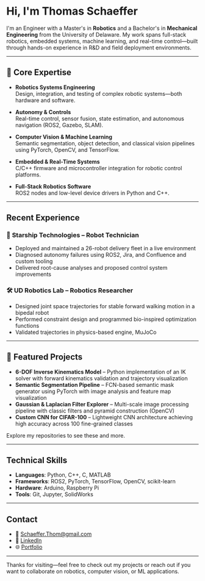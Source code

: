 # Hi, I'm Thomas Schaeffer

I'm an Engineer with a Master's in **Robotics** and a Bachelor's in **Mechanical Engineering** from the University of Delaware. My work spans full-stack robotics, embedded systems, machine learning, and real-time control—built through hands-on experience in R&D and field deployment environments.

---

## 🔧 Core Expertise

- **Robotics Systems Engineering**  
  Design, integration, and testing of complex robotic systems—both hardware and software.

- **Autonomy & Controls**  
  Real-time control, sensor fusion, state estimation, and autonomous navigation (ROS2, Gazebo, SLAM).

- **Computer Vision & Machine Learning**  
  Semantic segmentation, object detection, and classical vision pipelines using PyTorch, OpenCV, and TensorFlow.

- **Embedded & Real-Time Systems**  
  C/C++ firmware and microcontroller integration for robotic control platforms.

- **Full-Stack Robotics Software**  
  ROS2 nodes and low-level device drivers in Python and C++.

---

##  Recent Experience

### 🚚 **Starship Technologies** – Robot Technician
- Deployed and maintained a 26-robot delivery fleet in a live environment  
- Diagnosed autonomy failures using ROS2, Jira, and Confluence and custom tooling  
- Delivered root-cause analyses and proposed control system improvements  

### 🛠️ **UD Robotics Lab** – Robotics Researcher  
- Designed joint space trajectories for stable forward walking motion in a bipedal robot
- Performed constraint design and programmed bio-inspired optimization functions
- Validated trajectories in physics-based engine, MuJoCo

---

## 📁 Featured Projects

- **6-DOF Inverse Kinematics Model** – Python implementation of an IK solver with forward kinematics validation and trajectory visualization  
- **Semantic Segmentation Pipeline** – FCN-based semantic mask generator using PyTorch with image analysis and feature map visualization  
- **Gaussian & Laplacian Filter Explorer** – Multi-scale image processing pipeline with classic filters and pyramid construction (OpenCV)  
- **Custom CNN for CIFAR-100** – Lightweight CNN architecture achieving high accuracy across 100 fine-grained classes  

Explore my repositories to see these and more.

---

## Technical Skills

- **Languages**: Python, C++, C, MATLAB  
- **Frameworks**: ROS2, PyTorch, TensorFlow, OpenCV, scikit-learn  
- **Hardware**: Arduino, Raspberry Pi
- **Tools**: Git, Jupyter, SolidWorks

---

## Contact

- 📧 [Schaeffer.Thom@gmail.com](mailto:Schaeffer.Thom@gmail.com)  
- 💼 [LinkedIn](https://www.linkedin.com/in/thomas-schaeffer)  
- 🌐 [Portfolio](https://tinyurl.com/tschaeff)

---

Thanks for visiting—feel free to check out my projects or reach out if you want to collaborate on robotics, computer vision, or ML applications.
